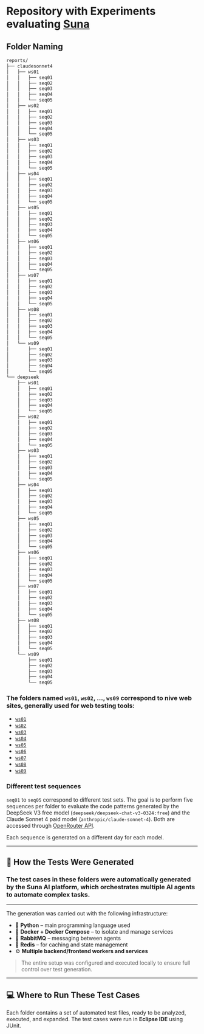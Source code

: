 # Repository with Experiments evaluating [Suna](https://github.com/kortix-ai/suna)

## Folder Naming

```bash
reports/
├── claudesonnet4
│   ├── ws01
│   │   ├── seq01
│   │   ├── seq02
│   │   ├── seq03
│   │   ├── seq04
│   │   └── seq05
│   ├── ws02
│   │   ├── seq01
│   │   ├── seq02
│   │   ├── seq03
│   │   ├── seq04
│   │   └── seq05
│   ├── ws03
│   │   ├── seq01
│   │   ├── seq02
│   │   ├── seq03
│   │   ├── seq04
│   │   └── seq05
│   ├── ws04
│   │   ├── seq01
│   │   ├── seq02
│   │   ├── seq03
│   │   ├── seq04
│   │   └── seq05
│   ├── ws05
│   │   ├── seq01
│   │   ├── seq02
│   │   ├── seq03
│   │   ├── seq04
│   │   └── seq05
│   ├── ws06
│   │   ├── seq01
│   │   ├── seq02
│   │   ├── seq03
│   │   ├── seq04
│   │   └── seq05
│   ├── ws07
│   │   ├── seq01
│   │   ├── seq02
│   │   ├── seq03
│   │   ├── seq04
│   │   └── seq05
│   ├── ws08
│   │   ├── seq01
│   │   ├── seq02
│   │   ├── seq03
│   │   ├── seq04
│   │   └── seq05
│   └── ws09
│       ├── seq01
│       ├── seq02
│       ├── seq03
│       ├── seq04
│       └── seq05
└── deepseek
    ├── ws01
    │   ├── seq01
    │   ├── seq02
    │   ├── seq03
    │   ├── seq04
    │   └── seq05
    ├── ws02
    │   ├── seq01
    │   ├── seq02
    │   ├── seq03
    │   ├── seq04
    │   └── seq05
    ├── ws03
    │   ├── seq01
    │   ├── seq02
    │   ├── seq03
    │   ├── seq04
    │   └── seq05
    ├── ws04
    │   ├── seq01
    │   ├── seq02
    │   ├── seq03
    │   ├── seq04
    │   └── seq05
    ├── ws05
    │   ├── seq01
    │   ├── seq02
    │   ├── seq03
    │   ├── seq04
    │   └── seq05
    ├── ws06
    │   ├── seq01
    │   ├── seq02
    │   ├── seq03
    │   ├── seq04
    │   └── seq05
    ├── ws07
    │   ├── seq01
    │   ├── seq02
    │   ├── seq03
    │   ├── seq04
    │   └── seq05
    ├── ws08
    │   ├── seq01
    │   ├── seq02
    │   ├── seq03
    │   ├── seq04
    │   └── seq05
    └── ws09
        ├── seq01
        ├── seq02
        ├── seq03
        ├── seq04
        └── seq05

```


### The folders named `ws01`, `ws02`, ..., `ws09` correspond to nive web sites, generally used for web testing tools:

- [`ws01`](https://wavingtest.github.io/Test_Healing/)
- [`ws02`](https://www.saucedemo.com/v1/index.html)
- [`ws03`](https://parabank.parasoft.com/parabank/index.htm)
- [`ws04`](https://bugbank.netlify.app/)
- [`ws05`](https://selectorshub.com/xpath-practice-page/)
- [`ws06`](https://katalon-test.s3.amazonaws.com/aut/html/form.html)
- [`ws07`](http://select2.github.io/select2/)
- [`ws08`](https://wavingtest.github.io/system-healing-test/)
- [`ws09`](https://cac-tat.s3.eu-central-1.amazonaws.com/index.html)


### Different test sequences

`seq01` to `seq05` correspond to different test sets. The goal is to perform five sequences per folder to evaluate the code patterns generated by the DeepSeek V3 free model (`deepseek/deepseek-chat-v3-0324:free`) and the Claude Sonnet 4 paid model (`anthropic/claude-sonnet-4`). Both are accessed through [OpenRouter API](https://openrouter.ai/).

Each sequence is generated on a different day for each model.

---
## 🤖 How the Tests Were Generated

### The test cases in these folders were automatically generated by the **Suna** AI platform, which orchestrates multiple AI agents to automate complex tasks.

---

The generation was carried out with the following infrastructure:

- 🐍 **Python** – main programming language used
- 🐳 **Docker + Docker Compose** – to isolate and manage services
- 🐇 **RabbitMQ** – messaging between agents
- 🛑 **Redis** – for caching and state management
- ⚙️ **Multiple backend/frontend workers and services**

> The entire setup was configured and executed locally to ensure full control over test generation.

---
## 💻 Where to Run These Test Cases

Each folder contains a set of automated test files, ready to be analyzed, executed, and expanded. The test cases were run in **Eclipse IDE** using JUnit.

